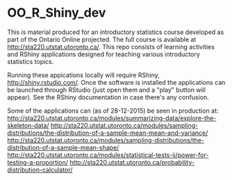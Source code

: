 # OO_R_Shiny_dev
This is material produced for an introductory statistics course developed as part of the Ontario Online projected. The full course is available at http://sta220.utstat.utoronto.ca/. This repo consists of learning activities and RShiny applications designed for teaching various introductory statistics topics.

Running these appications locally will require RShiny, http://shiny.rstudio.com/. Once the software is installed the applications can be launched through RStudio (just open them and a "play" button will appear). See the RShiny documentation in case there's any confusion.

Some of the applications can (as of 28-12-2015) be seen in production at:
http://sta220.utstat.utoronto.ca/modules/summarizing-data/explore-the-skeleton-data/
http://sta220.utstat.utoronto.ca/modules/sampling-distributions/the-distribution-of-a-sample-mean-mean-and-variance/
http://sta220.utstat.utoronto.ca/modules/sampling-distributions/the-distribution-of-a-sample-mean-shape/
http://sta220.utstat.utoronto.ca/modules/statistical-tests-ii/power-for-testing-a-proportion/
http://sta220.utstat.utoronto.ca/probability-distribution-calculator/
